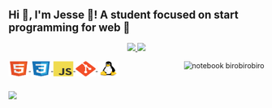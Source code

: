 ## Hi 👋, I'm Jesse 💜! A student focused on start programming for web 🚀

<!--
**bnevenuto/bnevenuto** is a ✨ _special_ ✨ repository because its `README.md` (this file) appears on your GitHub profile.

Here are some ideas to get you started:

- 🔭 I’m currently working on ...
- 🌱 I’m currently learning ...
- 👯 I’m looking to collaborate on ...
- 🤔 I’m looking for help with ...
- 💬 Ask me about ...
- 📫 How to reach me: ...
- 😄 Pronouns: ...
- ⚡ Fun fact: ...
-->

<div align="center">
  <a href="https://github.com/bnevenuto">
  <img height="160em" src="https://github-readme-stats.vercel.app/api?username=bnevenuto&show_icons=true&theme=monokai&include_all_commits=true&count_private=true"/>
  <img height="160em" src="https://github-readme-stats.vercel.app/api/top-langs/?username=bnevenuto&layout=compact&langs_count=7&theme=monokai"/>
</div>
  
<div style="display: inline_block"><br>
  <img align="center" alt="Bnevenuto-HTML" height="30" width="40" src="https://raw.githubusercontent.com/devicons/devicon/master/icons/html5/html5-original.svg">
  <img align="center" alt="Bnevenuto-CSS" height="30" width="40" src="https://raw.githubusercontent.com/devicons/devicon/master/icons/css3/css3-original.svg">	
  <img align="center" alt="Bnevenuto-Js" height="30" width="40" src="https://raw.githubusercontent.com/devicons/devicon/master/icons/javascript/javascript-original.svg">
   <img align="center" alt="Bnevenuto-Git" height="30" width="40" src="https://raw.githubusercontent.com/devicons/devicon/master/icons/git/git-original.svg">
   <img align="center" alt="Bnevenuto-Linux" height="30" width="40" src="https://raw.githubusercontent.com/devicons/devicon/master/icons/linux/linux-original.svg">
  <img src="https://raw.githubusercontent.com/MicaelliMedeiros/micaellimedeiros/master/image/computer-illustration.png" height="200em" align="right" alt="notebook birobirobiro">
</div>
  
  ##
 
<div>  
  <a href = "mailto:bnevenuto@gmail.com"><img src="https://img.shields.io/badge/-Gmail-FF0000?style=for-the-badge&logo=gmail&logoColor=white" target="_blank"></a> 
</div>


